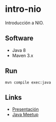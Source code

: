 # intro-nio
Introducción a NIO.

## Software

- Java 8
- Maven 3.x

## Run

    mvn compile exec:java

## Links

- [Presentación](https://docs.google.com/presentation/d/1x7LNH4mCDdgbl-2b9gAlS6SyorI3hD5ouc4QjCNVupE)
- [Java Meetup](https://www.meetup.com/preview/jugargentina/events/243088402)

